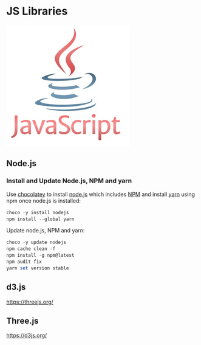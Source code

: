 # JS Libraries

![javascript](_javascript.jpg)

## Node.js

### Install and Update Node.js, NPM and yarn

Use [chocolatey](https://chocolatey.org/) to install [node.js](https://nodejs.org) which includes [NPM](https://www.npmjs.com/) and install [yarn](https://classic.yarnpkg.com/en/) using npm once node.js is installed:

``` ps1
choco -y install nodejs
npm install --global yarn
```

Update node.js, NPM and yarn:

``` ps1
choco -y update nodejs
npm cache clean -f
npm install -g npm@latest
npm audit fix
yarn set version stable
```

## d3.js

<https://threejs.org/>

## Three.js

<https://d3js.org/>

